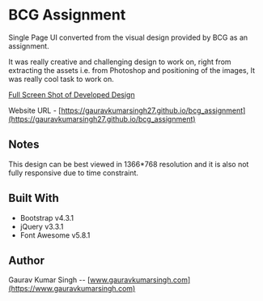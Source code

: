 # BCG Assignment

Single Page UI converted from the visual design provided by BCG as an assignment. 

It was really creative and challenging design to work on, right from extracting the assets i.e. from Photoshop and positioning of the images, It was really cool task to work on.  

[Full Screen Shot of Developed Design](https://gauravkumarsingh27.github.io/bcg_assignment/BCG_Assignment_Screenshot.png)

Website URL - [https://gauravkumarsingh27.github.io/bcg_assignment](https://gauravkumarsingh27.github.io/bcg_assignment)


## Notes

This design can be best viewed in 1366*768 resolution and it is also not fully responsive due to time constraint.

## Built With

* Bootstrap v4.3.1
* jQuery v3.3.1 
* Font Awesome v5.8.1
 


## Author
Gaurav Kumar Singh -- [www.gauravkumarsingh.com](https://www.gauravkumarsingh.com)

